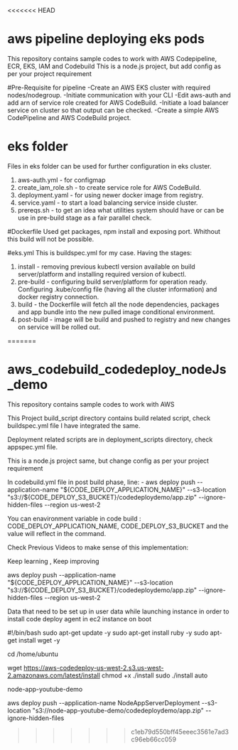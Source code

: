 <<<<<<< HEAD
# aws pipeline deploying eks pods
This repository contains sample codes to work with AWS Codepipeline, ECR, EKS, IAM and Codebuild
This is a node.js project, but add config as per your project requirement 

#Pre-Requisite for pipeline
-Create an AWS EKS cluster with required nodes/nodegroup.
-Initiate communication with your CLI 
-Edit aws-auth and add arn of service role created for AWS CodeBuild.
-Initiate a load balancer service on cluster so that output can be checked.
-Create a simple AWS CodePipeline and AWS CodeBuild project.
 
# eks folder
Files in eks folder can be used for further configuration in eks cluster.
1. aws-auth.yml - for configmap
2. create_iam_role.sh - to create service role for AWS CodeBuild.
3. deployment.yaml - for using newer docker image from registry.
4. service.yaml - to start a load balancing service inside cluster.
5. prereqs.sh - to get an idea what utilities system should have or can be use in pre-build stage as a fair parallel check.

#Dockerfile
Used get packages, npm install and exposing port. Whithout this build will not be possible.

#eks.yml
This is buildspec.yml for my case. Having the stages:

1. install - removing previous kubectl version available on build server/platform and installing required version of kubectl.
2. pre-build - configuring build server/platform for operation ready. Configuring .kube/config file (having all the cluster information) and docker registry connection.
3. build - the Dockerfile will fetch all the node dependencies, packages and app bundle into the new pulled image conditional environment.
4. post-build - image will be build and pushed to registry and new changes on service will be rolled out.
 


=======
# aws_codebuild_codedeploy_nodeJs_demo
This repository contains sample codes to work with AWS 

This Project build_script directory contains build related script, check buildspec.yml file I have integrated the same. 

Deployment related scripts are in deployment_scripts directory, check appspec.yml file. 


This is a node.js project same, but change config as per your project requirement 


In codebuild.yml file in post build phase, line:
      - aws deploy push --application-name "${CODE_DEPLOY_APPLICATION_NAME}" --s3-location "s3://${CODE_DEPLOY_S3_BUCKET}/codedeploydemo/app.zip" --ignore-hidden-files --region us-west-2

You can enavironment variable in code build : CODE_DEPLOY_APPLICATION_NAME, CODE_DEPLOY_S3_BUCKET and the value will reflect in the command. 

Check Previous Videos to make sense of this implementation:



Keep learning , Keep improving 


aws deploy push --application-name "${CODE_DEPLOY_APPLICATION_NAME}" --s3-location "s3://${CODE_DEPLOY_S3_BUCKET}/codedeploydemo/app.zip" --ignore-hidden-files --region us-west-2


Data that need to be set up in user data while launching instance in order to install code deploy agent in ec2 instance on boot

#!/bin/bash
sudo apt-get update -y 
sudo apt-get install ruby -y
sudo apt-get install wget -y

cd /home/ubuntu

wget https://aws-codedeploy-us-west-2.s3.us-west-2.amazonaws.com/latest/install
chmod +x ./install
sudo ./install auto


node-app-youtube-demo


aws deploy push --application-name NodeAppServerDeployment --s3-location "s3://node-app-youtube-demo/codedeploydemo/app.zip" --ignore-hidden-files 
>>>>>>> c1eb79d550bff45eeec3561e7ad3c96eb66cc059
